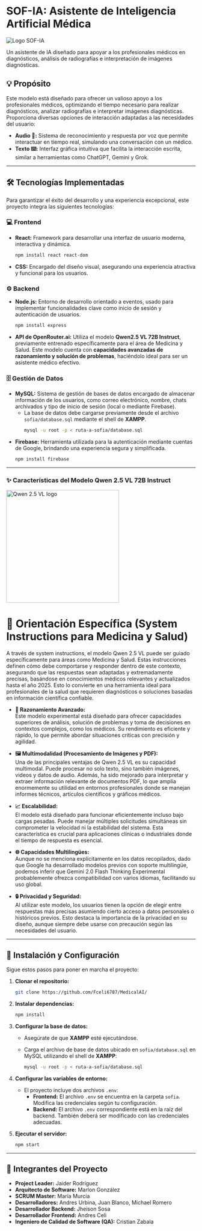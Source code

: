 
 # SOF-IA: Asistente de Inteligencia Artificial Médica
![Logo SOF-IA](https://github.com/user-attachments/assets/47933f0a-6f45-475b-b312-8372fa85eb08)

Un asistente de IA diseñado para apoyar a los profesionales médicos en diagnósticos, análisis de radiografías e interpretación de imágenes diagnósticas.

## 💡 Propósito

Este modelo está diseñado para ofrecer un valioso apoyo a los profesionales médicos, optimizando el tiempo necesario para realizar diagnósticos, analizar radiografías e interpretar imágenes diagnósticas. Proporciona diversas opciones de interacción adaptadas a las necesidades del usuario:

*   **Audio 🎤:** Sistema de reconocimiento y respuesta por voz que permite interactuar en tiempo real, simulando una conversación con un médico.
*   **Texto ⌨️:** Interfaz gráfica intuitiva que facilita la interacción escrita, similar a herramientas como ChatGPT, Gemini y Grok.

---

## 🛠️ Tecnologías Implementadas

Para garantizar el éxito del desarrollo y una experiencia excepcional, este proyecto integra las siguientes tecnologías:

### 💻 Frontend

*   **React:** Framework para desarrollar una interfaz de usuario moderna, interactiva y dinámica.
    ```bash
    npm install react react-dom
    ```
*   **CSS:** Encargado del diseño visual, asegurando una experiencia atractiva y funcional para los usuarios.

### ⚙️ Backend

*   **Node.js:** Entorno de desarrollo orientado a eventos, usado para implementar funcionalidades clave como inicio de sesión y autenticación de usuarios.
    ```bash
    npm install express
    ```
*   **API de OpenRouter.ai:** Utiliza el modelo **Qwen2.5 VL 72B Instruct**, previamente entrenado específicamente para el área de Medicina y Salud. Este modelo cuenta con **capacidades avanzadas de razonamiento y solución de problemas**, haciéndolo ideal para ser un asistente médico efectivo.

### 🗄️ Gestión de Datos

*   **MySQL:** Sistema de gestión de bases de datos encargado de almacenar información de los usuarios, como correo electrónico, nombre, chats archivados y tipo de inicio de sesión (local o mediante Firebase).
    *   La base de datos debe cargarse previamente desde el archivo `sofia/database.sql` mediante el shell de **XAMPP**.
        ```bash
        mysql -u root -p < ruta-a-sofia/database.sql
        ```
*   **Firebase:** Herramienta utilizada para la autenticación mediante cuentas de Google, brindando una experiencia segura y simplificada.
    ```bash
    npm install firebase
    ```

---

### ✨ Características del Modelo Qwen 2.5 VL 72B Instruct
<img src="https://camo.githubusercontent.com/ccaf5777a453a4a2736fd472e3b46b721b49bdaac6afe401bcaaeed4dc077ee0/68747470733a2f2f7169616e77656e2d7265732e6f73732d636e2d6265696a696e672e616c6979756e63732e636f6d2f5177656e322e352d564c2f7177656e322e35766c5f6c6f676f2e706e67" alt="Qwen 2.5 VL logo" width="300" />

# 🎯 Orientación Específica (System Instructions para Medicina y Salud)

A través de system instructions, el modelo Qwen 2.5 VL puede ser guiado específicamente para áreas como Medicina y Salud. Estas instrucciones definen cómo debe comportarse y responder dentro de este contexto, asegurando que las respuestas sean adaptadas y extremadamente precisas, basándose en conocimientos médicos relevantes y actualizados hasta el año 2025. Esto lo convierte en una herramienta ideal para profesionales de la salud que requieren diagnósticos o soluciones basadas en información científica confiable.

*   **🧠 Razonamiento Avanzado:**  
    Este modelo experimental está diseñado para ofrecer capacidades superiores de análisis, solución de problemas y toma de decisiones en contextos complejos, como los médicos. Su rendimiento es eficiente y rápido, lo que permite abordar situaciones críticas con precisión y agilidad.

*   **🖼️ Multimodalidad (Procesamiento de Imágenes y PDF):**  
    Una de las principales ventajas de Qwen 2.5 VL es su capacidad multimodal. Puede procesar no solo texto, sino también imágenes, videos y datos de audio. Además, ha sido mejorado para interpretar y extraer información relevante de documentos PDF, lo que amplía enormemente su utilidad en entornos profesionales donde se manejan informes técnicos, artículos científicos y gráficos médicos.

*   **📈 Escalabilidad:**  
    El modelo está diseñado para funcionar eficientemente incluso bajo cargas pesadas. Puede manejar múltiples solicitudes simultáneas sin comprometer la velocidad ni la estabilidad del sistema. Esta característica es crucial para aplicaciones clínicas o industriales donde el tiempo de respuesta es esencial.

*   **🌐 Capacidades Multilingües:**  
    Aunque no se menciona explícitamente en los datos recopilados, dado que Google ha desarrollado modelos previos con soporte multilingüe, podemos inferir que Gemini 2.0 Flash Thinking Experimental probablemente ofrezca compatibilidad con varios idiomas, facilitando su uso global.

*   **🔒 Privacidad y Seguridad:**  
    Al utilizar este modelo, los usuarios tienen la opción de elegir entre respuestas más precisas asumiendo cierto acceso a datos personales o históricos previos. Esto destaca la importancia de la privacidad en su diseño, aunque siempre debe usarse con precaución según las necesidades del usuario.

---

## 🚀 Instalación y Configuración

Sigue estos pasos para poner en marcha el proyecto:

1.  **Clonar el repositorio:**

    ```bash
    git clone https://github.com/Fceli6787/MedicalAI/
    ```
2.  **Instalar dependencias:**

    ```bash
    npm install
    ```
3.  **Configurar la base de datos:**

    *   Asegúrate de que **XAMPP** esté ejecutándose.
    *   Carga el archivo de base de datos ubicado en `sofia/database.sql` en MySQL utilizando el shell de **XAMPP**:

        ```bash
        mysql -u root -p < ruta-a-sofia/database.sql
        ```
4.  **Configurar las variables de entorno:**

    *   El proyecto incluye dos archivos `.env`:
        *   **Frontend:** El archivo `.env` se encuentra en la carpeta `sofia`. Modifica las credenciales según tu configuración.
        *   **Backend:** El archivo `.env` correspondiente está en la raíz del backend. También deberá ser modificado con las credenciales adecuadas.
5.  **Ejecutar el servidor:**

    ```bash
    npm start
    ```

---

## 👥 Integrantes del Proyecto

* **Project Leader:** Jaider Rodríguez
* **Arquitecto de Software:** Marlon González
* **SCRUM Master:** María Murcia
* **Desarrolladores:** Andres Urbina, Juan Blanco, Michael Romero
* **Desarrollador Backend:** Jheison Sosa
* **Desarrollador Frontend:** Andres Celi
* **Ingeniero de Calidad de Software (QA):** Cristian Zabala
